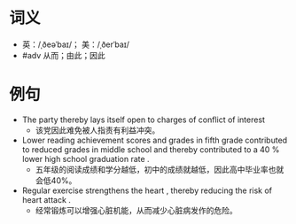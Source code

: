 # 词义
- 英：/ˌðeəˈbaɪ/； 美：/ˌðerˈbaɪ/
- #adv 从而；由此；因此
# 例句
- The party thereby lays itself open to charges of conflict of interest
	- 该党因此难免被人指责有利益冲突。
- Lower reading achievement scores and grades in fifth grade contributed to reduced grades in middle school and thereby contributed to a 40 % lower high school graduation rate .
	- 五年级的阅读成绩和学分越低，初中的成绩就越低，因此高中毕业率也就会低40%。
- Regular exercise strengthens the heart , thereby reducing the risk of heart attack .
	- 经常锻炼可以增强心脏机能，从而减少心脏病发作的危险。
